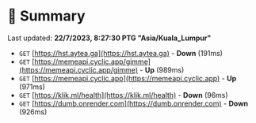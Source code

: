# 📖 Summary
Last updated: **22/7/2023, 8:27:30 PTG "Asia/Kuala_Lumpur"**

- `GET` [https://hst.aytea.ga](https://hst.aytea.ga) - **Down** (191ms)
- `GET` [https://memeapi.cyclic.app/gimme](https://memeapi.cyclic.app/gimme) - **Up** (989ms)
- `GET` [https://memeapi.cyclic.app](https://memeapi.cyclic.app) - **Up** (971ms)
- `GET` [https://klik.ml/health](https://klik.ml/health) - **Down** (96ms)
- `GET` [https://dumb.onrender.com](https://dumb.onrender.com) - **Down** (926ms)
